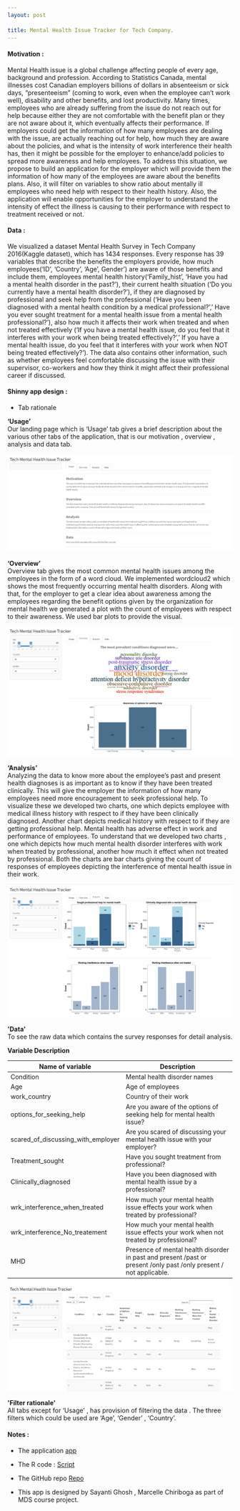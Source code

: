 ```yaml
---
layout: post

title: Mental Health Issue Tracker for Tech Company.
---
```


#### Motivation :    

Mental Health issue is a global challenge affecting people of every age, background and profession. According to Statistics Canada, mental illnesses cost Canadian employers billions of dollars in absenteeism or sick days, “presenteeism” (coming to work, even when the employee can’t work well), disability and other benefits, and lost productivity. Many times, employees who are already suffering from the issue do not reach out for help because either they are not comfortable with the benefit plan or they are not aware about it, which eventually affects their performance. If employers could get the information of how many employees are dealing with the issue, are actually reaching out for help, how much they are aware about the policies, and what is the intensity of work interference their health has, then it might be possible for the employer to enhance/add policies to spread more awareness and help employees. To address this situation, we propose to build an application for the employer which will provide them the information of how many of the employees are aware about the benefits plans. Also, it will filter on variables to show ratio about mentally ill employees who need help with respect to their health history. Also, the application will enable opportunities for the employer to understand the intensity of effect the illness is causing to their performance with respect to treatment received or not.

#### Data :   

We visualized a dataset Mental Health Survey in Tech Company 2016(Kaggle dataset), which has 1434 responses. Every response has 39 variables that describe the benefits the employers provide, how much employees(‘ID’, ‘Country’, ‘Age’, Gender’) are aware of those benefits and include them, employees mental health history(‘Family_hist’, ‘Have you had a mental health disorder in the past?’), their current health situation (‘Do you currently have a mental health disorder?’), if they are diagnosed by professional and seek help from the professional (‘Have you been diagnosed with a mental health condition by a medical professional?’,’ Have you ever sought treatment for a mental health issue from a mental health professional?’), also how much it affects their work when treated and when not treated effectively (‘If you have a mental health issue, do you feel that it interferes with your work when being treated effectively?’,’ If you have a mental health issue, do you feel that it interferes with your work when NOT being treated effectively?‘). The data also contains other information, such as whether employees feel comfortable discussing the issue with their supervisor, co-workers and how they think it might affect their professional career if discussed.

#### Shinny app design :    

* Tab rationale

__‘Usage’__     
Our landing page which is ‘Usage’ tab gives a brief description about the various other tabs of the application, that is our motivation , overview , analysis and data tab.   

![img](/images/Shn/img1.PNG)

__‘Overview’__  
Overview tab gives the most common mental health issues among the employees in the form of a word cloud. We implemented wordcloud2 which shows the most frequently occurring mental health disorders. Along with that, for the employer to get a clear idea about awareness among the employees regarding the benefit options given by the organization for mental health we generated a plot with the count of employees with respect to their awareness. We used bar plots to provide the visual. 

![img](/images/Shn/img2.PNG)

__‘Analysis’__  
Analyzing the data to know more about the employee’s past and present health diagnoses is as important as to know if they have been treated clinically. This will give the employer the information of how many employees need more encouragement to seek professional help. To visualize these we developed two charts, one which depicts employee with medical illness history with respect to if they have been clinically diagnosed. Another chart depicts medical history with respect to if they are getting professional help.
Mental health has adverse effect in work and performance of employees. To understand that we developed two charts , one which depicts how much mental health disorder interferes with work when treated by professional, another how much it effect when not treated by professional. Both the charts are bar charts giving the count of responses of employees depicting the interference of mental health issue in their work.

![img](/images/Shn/img3.PNG)

__'Data'__  
To see the raw data which contains the survey responses for detail analysis.   

**Variable Description**  

| Name of variable| Description |
|-----------------|-------------|
|Condition|Mental health disorder names |
|Age |Age of employees|
|work_country |Country of their work |
|options_for_seeking_help|Are you aware of the options of seeking help for mental health issue?|
|scared_of_discussing_with_employer |Are you scared of discussing your mental health issue with your employer?|
|Treatment_sought |Have you sought treatment from professional? |
|Clinically_diagnosed |Have you been diagnosed with mental health issue by a professional?|
|wrk_interference_when_treated|How much your mental health issue effects your work when treated by professional?|
|wrk_interference_No_treatement|How much your mental health issue effects your work when not  treated by professional?|
|MHD|Presence of mental health disorder in past and present /past or present /only past /only present / not applicable.|

![img](/images/Shn/img4.PNG)

__'Filter rationale'__  
All tabs except for ‘Usage’ , has provision of filtering the data . The three filters which could be used are ‘Age’, ‘Gender’ , ‘Country’.


#### Notes : 

* The application [app](https://marcelle-sayanti.shinyapps.io/mental_health_issue_tracker/)   
* The R code : [Script](https://github.com/UBC-MDS/Mental_Health_Issue_Tracker/blob/master/src_shiny/app.R)    
* The GitHub repo [Repo](https://github.com/UBC-MDS/Mental_Health_Issue_Tracker)     

* This app is designed by Sayanti Ghosh , Marcelle Chiriboga as part of MDS course project.   


